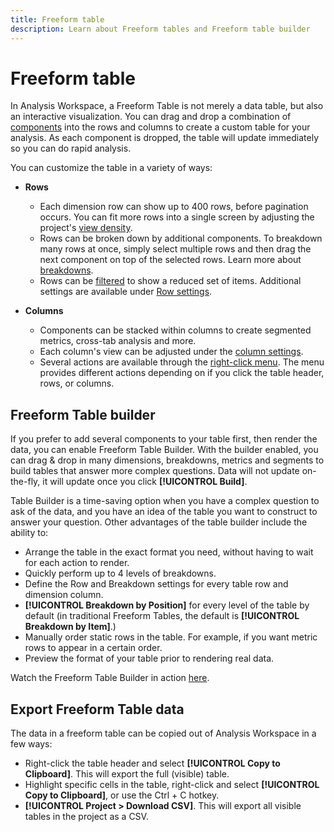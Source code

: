 ```yaml
---
title: Freeform table
description: Learn about Freeform tables and Freeform table builder
---
```


# Freeform table

In Analysis Workspace, a Freeform Table is not merely a data table, but also an interactive visualization. You can drag and drop a combination of [components](/help/components/overview.md) into the rows and columns to create a custom table for your analysis. As each component is dropped, the table will update immediately so you can do rapid analysis.

You can customize the table in a variety of ways:

* **Rows**
  * Each dimension row can show up to 400 rows, before pagination occurs. You can fit more rows into a single screen by adjusting the project's [view density](help/analysis-workspace/build-workspace-project/view-density.md).
  * Rows can be broken down by additional components. To breakdown many rows at once, simply select multiple rows and then drag the next component on top of the selected rows. Learn more about [breakdowns](/help/components/dimensions/t-breakdown-fa.md).
  * Rows can be [filtered](help/analysis-workspace/build-workspace-project/pagination-filtering-sorting.md) to show a reduced set of items. Additional settings are available under [Row settings](help/analysis-workspace/build-workspace-project/column-row-settings/table-settings.md).

* **Columns**
  * Components can be stacked within columns to create segmented metrics, cross-tab analysis and more.
  * Each column's view can be adjusted under the [column settings](help/analysis-workspace/build-workspace-project/column-row-settings/column-settings.md).
  * Several actions are available through the [right-click menu](https://docs.adobe.com/content/help/en/analytics-learn/tutorials/analysis-workspace/building-freeform-tables/using-the-right-click-menu.html). The menu provides different actions depending on if you click the table header, rows, or columns.

## Freeform Table builder

If you prefer to add several components to your table first, then render the data, you can enable Freeform Table Builder. With the builder enabled, you can drag & drop in many dimensions, breakdowns, metrics and segments to build tables that answer more complex questions. Data will not update on-the-fly, it will update once you click **[!UICONTROL Build]**.

Table Builder is a time-saving option when you have a complex question to ask of the data, and you have an idea of the table you want to construct to answer your question. Other advantages of the table builder include the ability to:

* Arrange the table in the exact format you need, without having to wait for each action to render.
* Quickly perform up to 4 levels of breakdowns.
* Define the Row and Breakdown settings for every table row and dimension column.
* **[!UICONTROL Breakdown by Position]** for every level of the table by default (in traditional Freeform Tables, the default is **[!UICONTROL Breakdown by Item]**.)
* Manually order static rows in the table. For example, if you want metric rows to appear in a certain order.
* Preview the format of your table prior to rendering real data.

Watch the Freeform Table Builder in action [here](https://youtu.be/GUMWiJAmMGI).

## Export Freeform Table data

The data in a freeform table can be copied out of Analysis Workspace in a few ways:

* Right-click the table header and select **[!UICONTROL Copy to Clipboard]**. This will export the full (visible) table.
* Highlight specific cells in the table, right-click and select **[!UICONTROL Copy to Clipboard]**, or use the Ctrl + C hotkey.
* **[!UICONTROL Project > Download CSV]**. This will export all visible tables in the project as a CSV.
